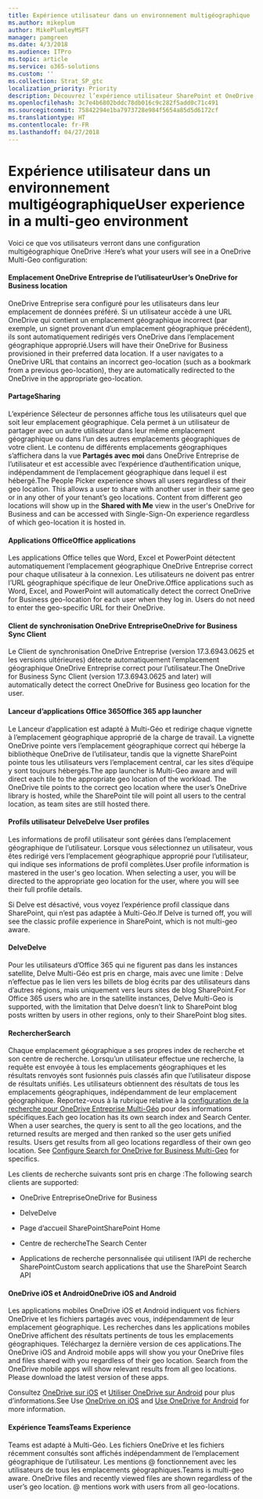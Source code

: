 ```yaml
---
title: Expérience utilisateur dans un environnement multigéographique
ms.author: mikeplum
author: MikePlumleyMSFT
manager: pamgreen
ms.date: 4/3/2018
ms.audience: ITPro
ms.topic: article
ms.service: o365-solutions
ms.custom: ''
ms.collection: Strat_SP_gtc
localization_priority: Priority
description: Découvrez l’expérience utilisateur SharePoint et OneDrive dans un environnement multigéographique.
ms.openlocfilehash: 3c7e4b6802bddc78db016c9c282f5add0c71c491
ms.sourcegitcommit: 75842294e1ba7973728e984f5654a85d5d6172cf
ms.translationtype: HT
ms.contentlocale: fr-FR
ms.lasthandoff: 04/27/2018
---
```

# <a name="user-experience-in-a-multi-geo-environment"></a><span data-ttu-id="48847-103">Expérience utilisateur dans un environnement multigéographique</span><span class="sxs-lookup"><span data-stu-id="48847-103">User experience in a multi-geo environment</span></span>

<span data-ttu-id="48847-104">Voici ce que vos utilisateurs verront dans une configuration multigéographique OneDrive :</span><span class="sxs-lookup"><span data-stu-id="48847-104">Here’s what your users will see in a OneDrive Multi-Geo configuration:</span></span>

#### <a name="users-onedrive-for-business-location"></a><span data-ttu-id="48847-105">Emplacement OneDrive Entreprise de l’utilisateur</span><span class="sxs-lookup"><span data-stu-id="48847-105">User’s OneDrive for Business location</span></span>

<span data-ttu-id="48847-p101">OneDrive Entreprise sera configuré pour les utilisateurs dans leur emplacement de données préféré. Si un utilisateur accède à une URL OneDrive qui contient un emplacement géographique incorrect (par exemple, un signet provenant d’un emplacement géographique précédent), ils sont automatiquement redirigés vers OneDrive dans l’emplacement géographique approprié.</span><span class="sxs-lookup"><span data-stu-id="48847-p101">Users will have their OneDrive for Business provisioned in their preferred data location. If a user navigates to a OneDrive URL that contains an incorrect geo-location (such as a bookmark from a previous geo-location), they are automatically redirected to the OneDrive in the appropriate geo-location.</span></span>

#### <a name="sharing"></a><span data-ttu-id="48847-108">Partage</span><span class="sxs-lookup"><span data-stu-id="48847-108">Sharing</span></span>

<span data-ttu-id="48847-p102">L’expérience Sélecteur de personnes affiche tous les utilisateurs quel que soit leur emplacement géographique. Cela permet à un utilisateur de partager avec un autre utilisateur dans leur même emplacement géographique ou dans l’un des autres emplacements géographiques de votre client. Le contenu de différents emplacements géographiques s’affichera dans la vue **Partagés avec moi** dans OneDrive Entreprise de l’utilisateur et est accessible avec l’expérience d’authentification unique, indépendamment de l’emplacement géographique dans lequel il est hébergé.</span><span class="sxs-lookup"><span data-stu-id="48847-p102">The People Picker experience shows all users regardless of their geo location. This allows a user to share with another user in their same geo or in any other of your tenant’s geo locations. Content from different geo locations will show up in the **Shared with Me** view in the user's OneDrive for Business and can be accessed with Single-Sign-On experience regardless of which geo-location it is hosted in.</span></span>

#### <a name="office-applications"></a><span data-ttu-id="48847-112">Applications Office</span><span class="sxs-lookup"><span data-stu-id="48847-112">Office applications</span></span>

<span data-ttu-id="48847-p103">Les applications Office telles que Word, Excel et PowerPoint détectent automatiquement l’emplacement géographique OneDrive Entreprise correct pour chaque utilisateur à la connexion. Les utilisateurs ne doivent pas entrer l’URL géographique spécifique de leur OneDrive.</span><span class="sxs-lookup"><span data-stu-id="48847-p103">Office applications such as Word, Excel, and PowerPoint will automatically detect the correct OneDrive for Business geo-location for each user when they log in. Users do not need to enter the geo-specific URL for their OneDrive.</span></span>

#### <a name="onedrive-for-business-sync-client"></a><span data-ttu-id="48847-115">Client de synchronisation OneDrive Entreprise</span><span class="sxs-lookup"><span data-stu-id="48847-115">OneDrive for Business Sync Client</span></span>

<span data-ttu-id="48847-116">Le Client de synchronisation OneDrive Entreprise (version 17.3.6943.0625 et les versions ultérieures) détecte automatiquement l’emplacement géographique OneDrive Entreprise correct pour l’utilisateur.</span><span class="sxs-lookup"><span data-stu-id="48847-116">The OneDrive for Business Sync Client (version 17.3.6943.0625 and later) will automatically detect the correct OneDrive for Business geo location for the user.</span></span>

#### <a name="office-365-app-launcher"></a><span data-ttu-id="48847-117">Lanceur d’applications Office 365</span><span class="sxs-lookup"><span data-stu-id="48847-117">Office 365 app launcher</span></span>

<span data-ttu-id="48847-p104">Le Lanceur d’application est adapté à Multi-Géo et redirige chaque vignette à l’emplacement géographique approprié de la charge de travail. La vignette OneDrive pointe vers l’emplacement géographique correct qui héberge la bibliothèque OneDrive de l’utilisateur, tandis que la vignette SharePoint pointe tous les utilisateurs vers l’emplacement central, car les sites d’équipe y sont toujours hébergés.</span><span class="sxs-lookup"><span data-stu-id="48847-p104">The app launcher is Multi-Geo aware and will direct each tile to the appropriate geo location of the workload. The OneDrive tile points to the correct geo location where the user’s OneDrive library is hosted, while the SharePoint tile will point all users to the central location, as team sites are still hosted there.</span></span>

#### <a name="delve-user-profiles"></a><span data-ttu-id="48847-120">Profils utilisateur Delve</span><span class="sxs-lookup"><span data-stu-id="48847-120">Delve User profiles</span></span>

<span data-ttu-id="48847-p105">Les informations de profil utilisateur sont gérées dans l’emplacement géographique de l’utilisateur. Lorsque vous sélectionnez un utilisateur, vous êtes redirigé vers l’emplacement géographique approprié pour l’utilisateur, qui indique ses informations de profil complètes.</span><span class="sxs-lookup"><span data-stu-id="48847-p105">User profile information is mastered in the user's geo location. When selecting a user, you will be directed to the appropriate geo location for the user, where you will see their full profile details.</span></span>

<span data-ttu-id="48847-123">Si Delve est désactivé, vous voyez l’expérience profil classique dans SharePoint, qui n’est pas adaptée à Multi-Géo.</span><span class="sxs-lookup"><span data-stu-id="48847-123">If Delve is turned off, you will see the classic profile experience in SharePoint, which is not multi-geo aware.</span></span>

#### <a name="delve"></a><span data-ttu-id="48847-124">Delve</span><span class="sxs-lookup"><span data-stu-id="48847-124">Delve</span></span>

<span data-ttu-id="48847-125">Pour les utilisateurs d’Office 365 qui ne figurent pas dans les instances satellite, Delve Multi-Géo est pris en charge, mais avec une limite : Delve n’effectue pas le lien vers les billets de blog écrits par des utilisateurs dans d’autres régions, mais uniquement vers leurs sites de blog SharePoint.</span><span class="sxs-lookup"><span data-stu-id="48847-125">For Office 365 users who are in the satellite instances, Delve Multi-Geo is supported, with the limitation that Delve doesn’t link to SharePoint blog posts written by users in other regions, only to their SharePoint blog sites.</span></span>

#### <a name="search"></a><span data-ttu-id="48847-126">Rechercher</span><span class="sxs-lookup"><span data-stu-id="48847-126">Search</span></span>

<span data-ttu-id="48847-p106">Chaque emplacement géographique a ses propres index de recherche et son centre de recherche. Lorsqu’un utilisateur effectue une recherche, la requête est envoyée à tous les emplacements géographiques et les résultats renvoyés sont fusionnés puis classés afin que l’utilisateur dispose de résultats unifiés. Les utilisateurs obtiennent des résultats de tous les emplacements géographiques, indépendamment de leur emplacement géographique. Reportez-vous à la rubrique relative à la [configuration de la recherche pour OneDrive Entreprise Multi-Géo](configure-search-for-multi-geo.md) pour des informations spécifiques.</span><span class="sxs-lookup"><span data-stu-id="48847-p106">Each geo location has its own search index and Search Center. When a user searches, the query is sent to all the geo locations, and the returned results are merged and then ranked so the user gets unified results. Users get results from all geo locations regardless of their own geo location. See [Configure Search for OneDrive for Business Multi-Geo](configure-search-for-multi-geo.md) for specifics.</span></span>

<span data-ttu-id="48847-131">Les clients de recherche suivants sont pris en charge :</span><span class="sxs-lookup"><span data-stu-id="48847-131">The following search clients are supported:</span></span>

-   <span data-ttu-id="48847-132">OneDrive Entreprise</span><span class="sxs-lookup"><span data-stu-id="48847-132">OneDrive for Business</span></span>

-   <span data-ttu-id="48847-133">Delve</span><span class="sxs-lookup"><span data-stu-id="48847-133">Delve</span></span>

-   <span data-ttu-id="48847-134">Page d’accueil SharePoint</span><span class="sxs-lookup"><span data-stu-id="48847-134">SharePoint Home</span></span>

-   <span data-ttu-id="48847-135">Centre de recherche</span><span class="sxs-lookup"><span data-stu-id="48847-135">The Search Center</span></span>

-   <span data-ttu-id="48847-136">Applications de recherche personnalisée qui utilisent l’API de recherche SharePoint</span><span class="sxs-lookup"><span data-stu-id="48847-136">Custom search applications that use the SharePoint Search API</span></span>

#### <a name="onedrive-ios-and-android"></a><span data-ttu-id="48847-137">OneDrive iOS et Android</span><span class="sxs-lookup"><span data-stu-id="48847-137">OneDrive iOS and Android</span></span> 

<span data-ttu-id="48847-p107">Les applications mobiles OneDrive iOS et Android indiquent vos fichiers OneDrive et les fichiers partagés avec vous, indépendamment de leur emplacement géographique. Les recherches dans les applications mobiles OneDrive affichent des résultats pertinents de tous les emplacements géographiques. Téléchargez la dernière version de ces applications.</span><span class="sxs-lookup"><span data-stu-id="48847-p107">The OneDrive iOS and Android mobile apps will show you your OneDrive files and files shared with you regardless of their geo location. Search from the OneDrive mobile apps will show relevant results from all geo locations. Please download the latest version of these apps.</span></span>

<span data-ttu-id="48847-141">Consultez [OneDrive sur iOS](https://support.office.com/article/08d5c5b2-ccc6-40eb-a244-fe3597a3c247) et [Utiliser OneDrive sur Android](https://support.office.com/article/eee1d31c-792d-41d4-8132-f9621b39eb36) pour plus d’informations.</span><span class="sxs-lookup"><span data-stu-id="48847-141">See Use [OneDrive on iOS](https://support.office.com/article/08d5c5b2-ccc6-40eb-a244-fe3597a3c247) and [Use OneDrive for Android](https://support.office.com/article/eee1d31c-792d-41d4-8132-f9621b39eb36) for more information.</span></span>

#### <a name="teams-experience"></a><span data-ttu-id="48847-142">Expérience Teams</span><span class="sxs-lookup"><span data-stu-id="48847-142">Teams Experience</span></span>

<span data-ttu-id="48847-p108">Teams est adapté à Multi-Géo. Les fichiers OneDrive et les fichiers récemment consultés sont affichés indépendamment de l’emplacement géographique de l’utilisateur. Les mentions @ fonctionnement avec les utilisateurs de tous les emplacements géographiques.</span><span class="sxs-lookup"><span data-stu-id="48847-p108">Teams is multi-geo aware. OneDrive files and recently viewed files are shown regardless of the user’s geo location. @ mentions work with users from all geo-locations.</span></span>
